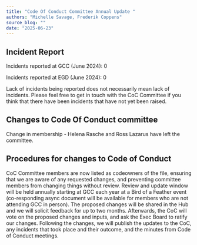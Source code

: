 ```yaml
---
title: "Code Of Conduct Committee Annual Update "
authors: "Michelle Savage, Frederik Coppens"
source_blog: ""
date: "2025-06-23"
---
```


## Incident Report
Incidents reported at GCC (June 2024): 0 <br />

Incidents reported at EGD (June 2024): 0 <br />


Lack of incidents being reported does not necessarily mean lack of incidents. 
Please feel free to get in touch with the CoC Committee if you think that there have been incidents that have not yet been raised.


## Changes to Code Of Conduct committee
Change in membership - Helena Rasche and Ross Lazarus have left the committee.

## Procedures for changes to Code of Conduct
CoC Committee members are now listed as codeowners of the file, ensuring that we are aware of any requested changes, and preventing 
committee members from changing things without review. Review and update window will be held annually starting at GCC each year at a Bird of a Feather event (co-responding async document will be available for members who are not attending GCC in person).  The proposed changes will be shared in the Hub and we will solicit feedback for up to two months. Afterwards, the CoC will vote on the proposed changes and inputs, and ask the Exec Board to ratify our changes. Following the changes, we will publish the updates to the CoC, any incidents that took place and their outcome, and the minutes from Code of Conduct meetings.
